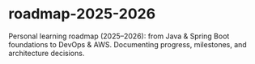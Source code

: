 # roadmap-2025-2026
Personal learning roadmap (2025–2026): from Java &amp; Spring Boot foundations to DevOps &amp; AWS. Documenting progress, milestones, and architecture decisions.
